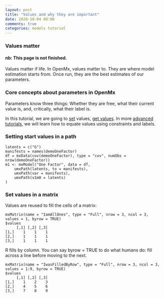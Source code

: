 ```yaml
---
layout: post
title: "Values and why they are important"
date: 2020-10-04 00:00
comments: true
categories: models tutorial
---
```


### Values matter

#### nb: This page is not finished. 

Values matter if life. In OpenMx, values matter to. They are where model estimation starts from. Once run, they are the best estimates of our parameters.

### Core concepts about parameters in OpenMx

Parameters know three things: Whether they are free, what their current value is, and, critically, what their label is.

In this tutorial, we are going to [set](#setStarts) values, [get values](#getValues). In more [advanced tutorials](2020-10-03-How-labels-work), we will learn how to equate values using constraints and labels.

### Setting start values in a path

``` splus
latents = c("G")
manifests = names(demoOneFactor)
df = mxData(cov(demoOneFactor), type = "cov", numObs = nrow(demoOneFactor))
m1 <- mxModel("One Factor", data = df,
	umxPath(latents, to = manifests),
	umxPath(var = manifests),
	umxPath(v1m0 = latents)
)

```

### Set values in a matrix

Values are reused to fill the cells of a matrix:

``` splus
mxMatrix(name = "IamAllOnes", type = "Full", nrow = 3, ncol = 3, values = 1, byrow = TRUE)
$values
     [,1] [,2] [,3]
[1,]    1    1    1
[2,]    1    1    1
[3,]    1    1    1

```

R fills by column. You can say byrow = TRUE to do what humans do: fill across a line before moving to the next.

``` splus
mxMatrix(name = "IwasFilledByRow", type = "Full", nrow = 3, ncol = 3, values = 1:9, byrow = TRUE)
$values
     [,1] [,2] [,3]
[1,]    1    2    3
[2,]    4    5    6
[3,]    7    8    9
```


